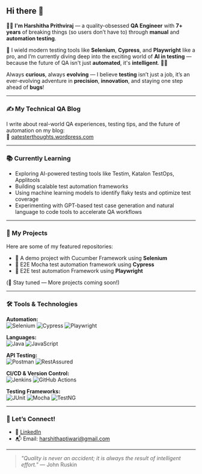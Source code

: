 ## Hi there 👋

👩‍💻 **I'm Harshitha Prithviraj** — a quality-obsessed **QA Engineer** with **7+ years** of breaking things (so users don’t have to) through **manual** and **automation testing**.

🔧 I wield modern testing tools like **Selenium**, **Cypress**, and **Playwright** like a pro, and I’m currently diving deep into the exciting world of **AI in testing** — because the future of QA isn't just **automated**, it's **intelligent**. 🤖✨

Always **curious**, always **evolving** — I believe **testing** isn’t just a job, it’s an ever-evolving adventure in **precision**, **innovation**, and staying one step ahead of **bugs**!

---

### ✍️ My Technical QA Blog
I write about real-world QA experiences, testing tips, and the future of automation on my blog:  
🔗 [qatesterthoughts.wordpress.com](https://qatesterthoughts.wordpress.com/)

---

### 📚 Currently Learning
  
- Exploring AI-powered testing tools like Testim, Katalon TestOps, Applitools
- Building scalable test automation frameworks
- Using machine learning models to identify flaky tests and optimize test coverage
- Experimenting with GPT-based test case generation and natural language to code tools to accelerate QA workflows

  
---

### 🚀 My Projects

Here are some of my featured repositories:

- 🔹 A demo project with  Cucumber Framework using **Selenium**
- 🔹 E2E Mocha test automation framework using **Cypress**
- 🔹 E2E test automation Framework using **Playwright**

(📌 Stay tuned — More projects coming soon!)

---

### 🛠 Tools & Technologies

**Automation:**  
![Selenium](https://img.shields.io/badge/Selenium-43B02A?style=flat&logo=selenium&logoColor=white) 
![Cypress](https://img.shields.io/badge/Cypress-17202C?style=flat&logo=cypress&logoColor=white) 
![Playwright](https://img.shields.io/badge/Playwright-45ba63?style=flat&logo=playwright&logoColor=white)

**Languages:**  
![Java](https://img.shields.io/badge/Java-007396?style=flat&logo=java&logoColor=white) 
![JavaScript](https://img.shields.io/badge/JavaScript-F7DF1E?style=flat&logo=javascript&logoColor=black)

**API Testing:**  
![Postman](https://img.shields.io/badge/Postman-FF6C37?style=flat&logo=postman&logoColor=white) 
![RestAssured](https://img.shields.io/badge/RestAssured-00599C?style=flat)

**CI/CD & Version Control:**  
![Jenkins](https://img.shields.io/badge/Jenkins-D24939?style=flat&logo=jenkins&logoColor=white) 
![GitHub Actions](https://img.shields.io/badge/GitHub_Actions-2088FF?style=flat&logo=github-actions&logoColor=white)

**Testing Frameworks:**  
![JUnit](https://img.shields.io/badge/JUnit-25A162?style=flat) 
![Mocha](https://img.shields.io/badge/Mocha-8D6748?style=flat&logo=mocha&logoColor=white) 
![TestNG](https://img.shields.io/badge/TestNG-FFCC00?style=flat)

---

### 🤝 Let’s Connect!

- 💼 [LinkedIn](https://www.linkedin.com/in/harshithaprithviraj)
- 📬 Email: harshithaptiwari@gmail.com

---

> _"Quality is never an accident; it is always the result of intelligent effort."_ — John Ruskin
